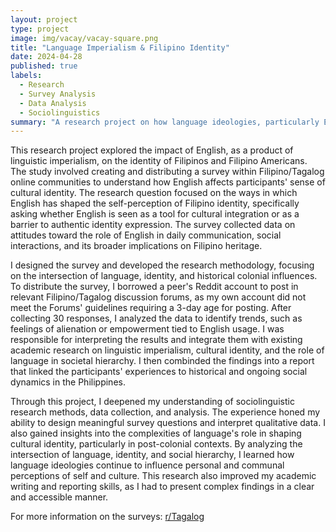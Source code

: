 ```yaml
---
layout: project
type: project
image: img/vacay/vacay-square.png
title: "Language Imperialism & Filipino Identity"
date: 2024-04-28
published: true
labels:
  - Research
  - Survey Analysis
  - Data Analysis
  - Sociolinguistics
summary: "A research project on how language ideologies, particularly English and Tagalog, influence Filipino identity among Filipino Americans, completed for my IP 394 class."
---
```

This research project explored the impact of English, as a product of linguistic imperialism, on the identity of Filipinos and Filipino Americans. The study involved creating and distributing a survey within Filipino/Tagalog online communities to understand how English affects participants' sense of cultural identity. The research question focused on the ways in which English has shaped the self-perception of Filipino identity, specifically asking whether English is seen as a tool for cultural integration or as a barrier to authentic identity expression. The survey collected data on attitudes toward the role of English in daily communication, social interactions, and its broader implications on Filipino heritage.

I designed the survey and developed the research methodology, focusing on the intersection of language, identity, and historical colonial influences. To distribute the survey, I borrowed a peer's Reddit account to post in relevant Filipino/Tagalog discussion forums, as my own account did not meet the Forums' guidelines requiring a 3-day age for posting. After collecting 30 responses, I analyzed the data to identify trends, such as feelings of alienation or empowerment tied to English usage. I was responsible for interpreting the results and integrate them with existing academic research on linguistic imperialism, cultural identity, and the role of language in societal hierarchy. I then combinded the findings into a report that linked the participants' experiences to historical and ongoing social dynamics in the Philippines.

Through this project, I deepened my understanding of sociolinguistic research methods, data collection, and analysis. The experience honed my ability to design meaningful survey questions and interpret qualitative data. I also gained insights into the complexities of language's role in shaping cultural identity, particularly in post-colonial contexts. By analyzing the intersection of language, identity, and social hierarchy, I learned how language ideologies continue to influence personal and communal perceptions of self and culture. This research also improved my academic writing and reporting skills, as I had to present complex findings in a clear and accessible manner.


For more information on the surveys: <a href="https://www.reddit.com/r/Tagalog/comments/1cbtaeu/linguistic_imperialism_effects_on_filipino/">r/Tagalog</a>
